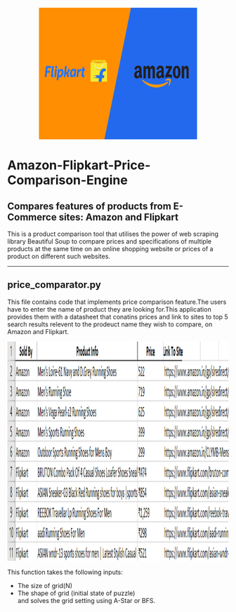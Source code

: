 <p align="center">
  <img width="360" height="300" src="https://github.com/ritikalath/Amazon-Flipkart-Price-Comparison-Engine/blob/main/images/img.jpg">
</p>

<h1> Amazon-Flipkart-Price-Comparison-Engine </h1>
 
<h2> Compares features of products from E-Commerce sites: Amazon and Flipkart </h2> 
This is a product comparison tool that utilises the power of web scraping library Beautiful Soup to compare prices and specifications of multiple products at the same time on an online shopping website or prices of a product on different such websites.

<hr />

<h2> price_comparator.py </h2>
This file contains code that implements price comparison feature.The users have to enter the name of product they are looking for.This application provides them with a datasheet that conatins prices and link to sites to top 5 search results relevent to the prodeuct name they wish to compare, on Amazon and Flipkart.
<p align="center">
  <img width="700" height="500" src="https://github.com/ritikalath/Amazon-Flipkart-Price-Comparison-Engine/blob/main/images/data1.png">
</p>





This function takes the following inputs:<br />
* The size of grid(N) <br />
* The shape of grid (initial state of puzzle) <br />
and solves the grid setting using A-Star or BFS. <br />



